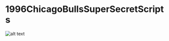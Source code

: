 # 1996ChicagoBullsSuperSecretScripts
![alt text]([http://url/to/img.png](http://bellvalefarms.com/creamery-store/?b=bel261c2569478-michael-jordan-flu-game-full-game))
